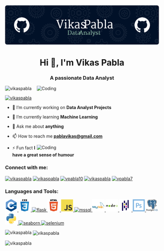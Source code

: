   ![Header](https://github.com/vikaspabla/vikaspabla/blob/main/github-header-image%20(1).png)



<h1 align="center">Hi 👋, I'm Vikas Pabla</h1>
<h3 align="center">A passionate Data Analyst</h3>

<img align="right" alt="Coding" width="400" src="https://i.pinimg.com/originals/e1/85/18/e18518c6d24257c6fb02e3c95a862d85.gif">







<p align="left"> <img src="https://komarev.com/ghpvc/?username=vikaspabla&label=Profile%20views&color=0e75b6&style=flat" alt="vikaspabla" /> </p>



<p align="left"> <a href="https://twitter.com/vikaspabla" target="blank"><img src="https://img.shields.io/twitter/follow/vikaspabla?logo=twitter&style=for-the-badge" alt="vikaspabla" /></a> </p>

- 🔭 I’m currently working on **Data Analyst Projects**

- 🌱 I’m currently learning **Machine Learning**

- 💬 Ask me about **anything**

- 📫 How to reach me **pablavikas@gmail.com**

 <img align="right" alt="Coding" width="400" src="https://image.myanimelist.net/ui/BQM6jEZ-UJLgGUuvrNkYUA_-uy323Lmm-sKjPAdaNglIQNrH0fxgefG_hxgLsx4DRVxJYwWBrwzswJu1gKe1QA">


- ⚡ Fun fact **I have a great sense of humour**



<h3 align="left">Connect with me:</h3>


<p align="left">
<a href="https://twitter.com/vikaspabla" target="blank"><img align="center" src="https://raw.githubusercontent.com/rahuldkjain/github-profile-readme-generator/master/src/images/icons/Social/twitter.svg" alt="vikaspabla" height="30" width="40" /></a>
<a href="https://linkedin.com/in/vikaspabla" target="blank"><img align="center" src="https://raw.githubusercontent.com/rahuldkjain/github-profile-readme-generator/master/src/images/icons/Social/linked-in-alt.svg" alt="vikaspabla" height="30" width="40" /></a>
<a href="https://fb.com/vpabla10" target="blank"><img align="center" src="https://raw.githubusercontent.com/rahuldkjain/github-profile-readme-generator/master/src/images/icons/Social/facebook.svg" alt="vpabla10" height="30" width="40" /></a>
<a href="https://instagram.com/vikaspabla" target="blank"><img align="center" src="https://raw.githubusercontent.com/rahuldkjain/github-profile-readme-generator/master/src/images/icons/Social/instagram.svg" alt="vikaspabla" height="30" width="40" /></a>
<a href="https://www.leetcode.com/vpabla7" target="blank"><img align="center" src="https://raw.githubusercontent.com/rahuldkjain/github-profile-readme-generator/master/src/images/icons/Social/leet-code.svg" alt="vpabla7" height="30" width="40" /></a>
</p>



<h3 align="left">Languages and Tools:</h3>
<p align="left"> <a href="https://www.w3schools.com/cpp/" target="_blank" rel="noreferrer"> <img src="https://raw.githubusercontent.com/devicons/devicon/master/icons/cplusplus/cplusplus-original.svg" alt="cplusplus" width="40" height="40"/> </a> <a href="https://www.w3schools.com/css/" target="_blank" rel="noreferrer"> <img src="https://raw.githubusercontent.com/devicons/devicon/master/icons/css3/css3-original-wordmark.svg" alt="css3" width="40" height="40"/> </a> <a href="https://flask.palletsprojects.com/" target="_blank" rel="noreferrer"> <img src="https://www.vectorlogo.zone/logos/pocoo_flask/pocoo_flask-icon.svg" alt="flask" width="40" height="40"/> </a> <a href="https://www.w3.org/html/" target="_blank" rel="noreferrer"> <img src="https://raw.githubusercontent.com/devicons/devicon/master/icons/html5/html5-original-wordmark.svg" alt="html5" width="40" height="40"/> </a> <a href="https://developer.mozilla.org/en-US/docs/Web/JavaScript" target="_blank" rel="noreferrer"> <img src="https://raw.githubusercontent.com/devicons/devicon/master/icons/javascript/javascript-original.svg" alt="javascript" width="40" height="40"/> </a> <a href="https://www.microsoft.com/en-us/sql-server" target="_blank" rel="noreferrer"> <img src="https://www.svgrepo.com/show/303229/microsoft-sql-server-logo.svg" alt="mssql" width="40" height="40"/> </a> <a href="https://www.mysql.com/" target="_blank" rel="noreferrer"> <img src="https://raw.githubusercontent.com/devicons/devicon/master/icons/mysql/mysql-original-wordmark.svg" alt="mysql" width="40" height="40"/> </a> <a href="https://nodejs.org" target="_blank" rel="noreferrer"> <img src="https://raw.githubusercontent.com/devicons/devicon/master/icons/nodejs/nodejs-original-wordmark.svg" alt="nodejs" width="40" height="40"/> </a> <a href="https://pandas.pydata.org/" target="_blank" rel="noreferrer"> <img src="https://raw.githubusercontent.com/devicons/devicon/2ae2a900d2f041da66e950e4d48052658d850630/icons/pandas/pandas-original.svg" alt="pandas" width="40" height="40"/> </a> <a href="https://www.photoshop.com/en" target="_blank" rel="noreferrer"> <img src="https://raw.githubusercontent.com/devicons/devicon/master/icons/photoshop/photoshop-line.svg" alt="photoshop" width="40" height="40"/> </a> <a href="https://www.postgresql.org" target="_blank" rel="noreferrer"> <img src="https://raw.githubusercontent.com/devicons/devicon/master/icons/postgresql/postgresql-original-wordmark.svg" alt="postgresql" width="40" height="40"/> </a> <a href="https://www.python.org" target="_blank" rel="noreferrer"> <img src="https://raw.githubusercontent.com/devicons/devicon/master/icons/python/python-original.svg" alt="python" width="40" height="40"/> </a> <a href="https://seaborn.pydata.org/" target="_blank" rel="noreferrer"> <img src="https://seaborn.pydata.org/_images/logo-mark-lightbg.svg" alt="seaborn" width="40" height="40"/> </a> <a href="https://www.selenium.dev" target="_blank" rel="noreferrer"> <img src="https://raw.githubusercontent.com/detain/svg-logos/780f25886640cef088af994181646db2f6b1a3f8/svg/selenium-logo.svg" alt="selenium" width="40" height="40"/> </a> </p>


<p><img align="left" src="https://github-readme-stats.vercel.app/api/top-langs?username=vikaspabla&show_icons=true&locale=en&layout=compact" alt="vikaspabla" /></p>

<p>&nbsp;<img align="center" src="https://github-readme-stats.vercel.app/api?username=vikaspabla&show_icons=true&locale=en" alt="vikaspabla" /></p>

<p><img align="center" src="https://github-readme-streak-stats.herokuapp.com/?user=vikaspabla&" alt="vikaspabla" /></p>
